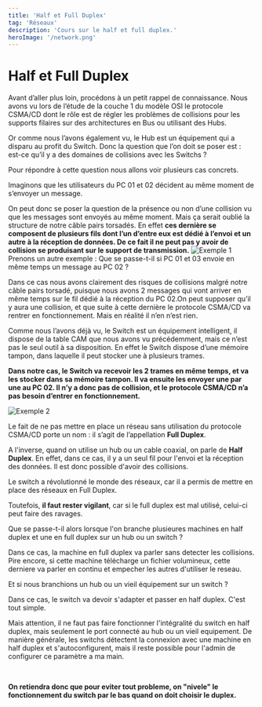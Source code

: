 ```yaml
---
title: 'Half et Full Duplex'
tag: 'Réseaux'
description: 'Cours sur le half et full duplex.'
heroImage: '/network.png'
---
```


# Half et Full Duplex
Avant d’aller plus loin, procédons à un petit rappel de connaissance. Nous avons vu lors de l’étude de la couche 1 du
modèle OSI le protocole CSMA/CD dont le rôle est de régler les problèmes de collisions pour les supports filaires sur
des architectures en Bus ou utilisant des Hubs.

Or comme nous l’avons également vu, le Hub est un équipement qui a disparu au profit du Switch. Donc la question que
l’on doit se poser est : est-ce qu’il y a des domaines de collisions avec les Switchs ?

Pour répondre à cette question nous allons voir plusieurs cas concrets.

Imaginons que les utilisateurs du PC 01 et 02 décident au même
moment de s’envoyer un message.

On peut donc se poser la question de la présence ou non d’une collision
vu que les messages sont envoyés au même moment. Mais ça serait
oublié la structure de notre câble pairs torsadés. En effet **ces dernière
se composent de plusieurs fils dont l’un d’entre eux est dédié à l’envoi
et un autre à la réception de données. De ce fait il ne peut pas y avoir de
collision se produisant sur le support de transmission.**
![Exemple 1](/ex1.png)
<br />
Prenons un autre exemple : Que se passe-t-il si PC 01 et 03 envoie en même
temps un message au PC 02 ?

Dans ce cas nous avons clairement des risques de collisions malgré notre câble
pairs torsadé, puisque nous avons 2 messages qui vont arriver en même temps
sur le fil dédié à la réception du PC 02.On peut supposer qu’il y aura une collision,
et que suite à cette dernière le protocole CSMA/CD va rentrer en fonctionnement. Mais
en réalité il n’en n’est rien.

Comme nous l’avons déjà vu, le Switch est un équipement intelligent, il dispose
de la table CAM que nous avons vu précédemment, mais ce n’est pas le seul
outil à sa disposition. En effet le Switch dispose d’une mémoire tampon, dans
laquelle il peut stocker une à plusieurs trames.

**Dans notre cas, le Switch va recevoir les 2 trames en même temps, et va les stocker
dans sa mémoire tampon. Il va ensuite les envoyer une par une au PC 02. Il n’y a donc
pas de collision, et le protocole CSMA/CD n’a pas besoin d’entrer en fonctionnement.**

![Exemple 2](/ex2.png)
<br />

Le fait de ne pas mettre en place un réseau sans utilisation du protocole CSMA/CD porte
un nom : il s’agit de l’appellation **Full Duplex**.

A l'inverse, quand on utilise un hub ou un cable coaxial, on parle de **Half Duplex**.
En effet, dans ce cas, il y a un seul fil pour l'envoi et la réception des données. Il
est donc possible d'avoir des collisions.

Le switch a révolutionné le monde des réseaux, car il a permis de mettre en place des
réseaux en Full Duplex.

Toutefois, **il faut rester vigilant**, car si le full duplex est mal utilisé, celui-ci
peut faire des ravages.

Que se passe-t-il alors lorsque l'on branche plusieures machines en half duplex et une en
full duplex sur un hub ou un switch ?

Dans ce cas, la machine en full duplex va parler sans detecter les collisions. Pire encore,
si cette machine télécharge un fichier volumineux, cette derniere va parler en continu et
empecher les autres d'utiliser le reseau.

Et si nous branchions un hub ou un vieil équipement sur un switch ?

Dans ce cas, le switch va devoir s'adapter et passer en half duplex. C'est tout simple.

Mais attention, il ne faut pas faire fonctionner l'intégralité du switch en half duplex,
mais seulement le port connecté au hub ou un vieil equipement. De manière générale, 
les switchs détectent la connexion avec une machine en half duplex et s'autoconfigurent,
mais il reste possible pour l'admin de configurer ce paramètre a ma main. 

<br />

**On retiendra donc que pour eviter tout probleme, on "nivele" le fonctionnement du
switch par le bas quand on doit choisir le duplex.**

<br />